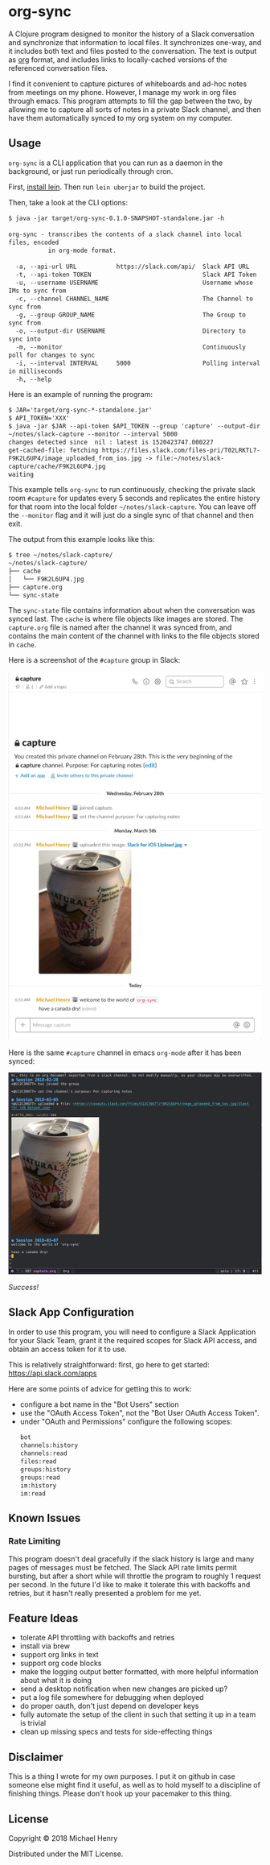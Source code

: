 # org-sync

A Clojure program designed to monitor the history of a Slack conversation and synchronize that information to local files. It synchronizes one-way, and it includes both text and files posted to the conversation. The text is output as [org](https://orgmode.org/) format, and includes links to locally-cached versions of the referenced conversation files.

I find it convenient to capture pictures of whiteboards and ad-hoc notes from meetings on my phone. However, I manage my work in org files through emacs. This program attempts to fill the gap between the two, by allowing me to capture all sorts of notes in a private Slack channel, and then have them automatically synced to my org system on my computer.


## Usage

`org-sync` is a CLI application that you can run as a daemon in the background, or just run periodically through cron.

First, [install lein](https://leiningen.org/#install). Then run `lein uberjar` to build the project.

Then, take a look at the CLI options:

```
$ java -jar target/org-sync-0.1.0-SNAPSHOT-standalone.jar -h

org-sync - transcribes the contents of a slack channel into local files, encoded
           in org-mode format.

  -a, --api-url URL           https://slack.com/api/  Slack API URL
  -t, --api-token TOKEN                               Slack API Token
  -u, --username USERNAME                             Username whose IMs to sync from
  -c, --channel CHANNEL_NAME                          The Channel to sync from
  -g, --group GROUP_NAME                              The Group to sync from
  -o, --output-dir USERNAME                           Directory to sync into
  -m, --monitor                                       Continuously poll for changes to sync
  -i, --interval INTERVAL     5000                    Polling interval in milliseconds
  -h, --help
```

Here is an example of running the program:

```
$ JAR='target/org-sync-*-standalone.jar'
$ API_TOKEN='XXX'
$ java -jar $JAR --api-token $API_TOKEN --group 'capture' --output-dir ~/notes/slack-capture --monitor --interval 5000
changes detected since  nil : latest is 1520423747.000227
get-cached-file: fetching https://files.slack.com/files-pri/T02LRKTL7-F9K2L6UP4/image_uploaded_from_ios.jpg -> file:~/notes/slack-capture/cache/F9K2L6UP4.jpg
waiting
```

This example tells `org-sync` to run continuously, checking the private slack room `#capture` for updates every 5 seconds and replicates the entire history for that room into the local folder `~/notes/slack-capture`. You can leave off the `--monitor` flag and it will just do a single sync of that channel and then exit.

The output from this example looks like this:
```
$ tree ~/notes/slack-capture/
~/notes/slack-capture/
├── cache
│   └── F9K2L6UP4.jpg
├── capture.org
└── sync-state
```

The `sync-state` file contains information about when the conversation was synced last. The `cache` is where file objects like images are stored. The `capture.org` file is named after the channel it was synced from, and contains the main content of the channel with links to the file objects stored in `cache`.

Here is a screenshot of the `#capture` group in Slack:

![slack-screenshot](doc/slack-screenshot.png)

Here is the same `#capture` channel in emacs `org-mode` after it has been synced:

![emacs-screenshot](doc/emacs-screenshot.png)

*Success!*

## Slack App Configuration

In order to use this program, you will need to configure a Slack Application for your Slack Team, grant it the required scopes for Slack API access, and obtain an access token for it to use. 

This is relatively straightforward: first, go here to get started: https://api.slack.com/apps

Here are some points of advice for getting this to work:
* configure a bot name in the "Bot Users" section
* use the "OAuth Access Token", not the "Bot User OAuth Access Token".
* under "OAuth and Permissions" configure the following scopes:
    ```
    bot
    channels:history
    channels:read
    files:read
    groups:history
    groups:read
    im:history
    im:read
    ```
    
## Known Issues
### Rate Limiting
This program doesn't deal gracefully if the slack history is large and many pages of messages must be fetched. The Slack API rate limits permit bursting, but after a short while will throttle the program to roughly 1 request per second. In the future I'd like to make it tolerate this with backoffs and retries, but it hasn't really presented a problem for me yet.

## Feature Ideas
- tolerate API throttling with backoffs and retries
- install via brew
- support org links in text
- support org code blocks
- make the logging output better formatted, with more helpful information about what it is doing
- send a desktop notification when new changes are picked up?
- put a log file somewhere for debugging when deployed
- do proper oauth, don't just depend on developer keys
- fully automate the setup of the client in such that setting it up in a team is trivial
- clean up missing specs and tests for side-effecting things

## Disclaimer

This is a thing I wrote for my own purposes. I put it on github in case someone else might find it useful, as well as to hold myself to a discipline of finishing things. Please don't hook up your pacemaker to this thing.

## License

Copyright © 2018 Michael Henry

Distributed under the MIT License.

